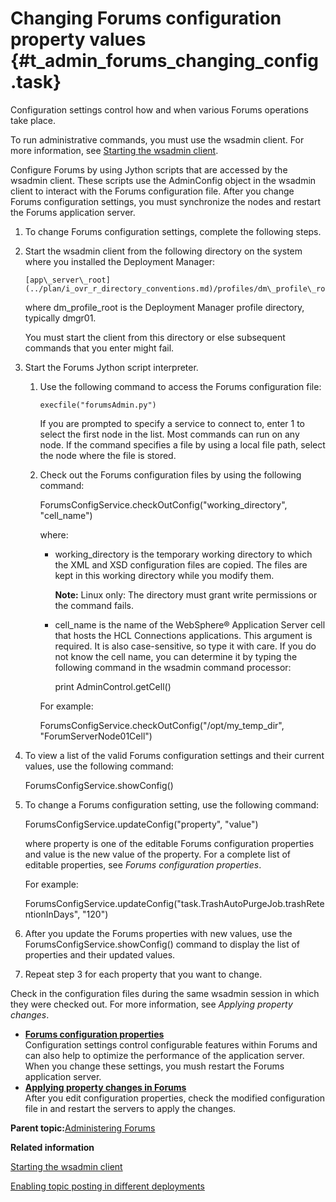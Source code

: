 # Changing Forums configuration property values {#t_admin_forums_changing_config .task}

Configuration settings control how and when various Forums operations take place.

To run administrative commands, you must use the wsadmin client. For more information, see [Starting the wsadmin client](t_admin_wsadmin_starting.md).

Configure Forums by using Jython scripts that are accessed by the wsadmin client. These scripts use the AdminConfig object in the wsadmin client to interact with the Forums configuration file. After you change Forums configuration settings, you must synchronize the nodes and restart the Forums application server.

1.  To change Forums configuration settings, complete the following steps.
2.  Start the wsadmin client from the following directory on the system where you installed the Deployment Manager:

    ```
    [app\_server\_root](../plan/i_ovr_r_directory_conventions.md)/profiles/dm\_profile\_root/bin
    ```

    where dm\_profile\_root is the Deployment Manager profile directory, typically dmgr01.

    You must start the client from this directory or else subsequent commands that you enter might fail.

3.  Start the Forums Jython script interpreter.

    1.  Use the following command to access the Forums configuration file:

        ```
        execfile("forumsAdmin.py")
        ```

        If you are prompted to specify a service to connect to, enter 1 to select the first node in the list. Most commands can run on any node. If the command specifies a file by using a local file path, select the node where the file is stored.

    2.  Check out the Forums configuration files by using the following command:

        ForumsConfigService.checkOutConfig\("working\_directory", "cell\_name"\)

        where:

        -   working\_directory is the temporary working directory to which the XML and XSD configuration files are copied. The files are kept in this working directory while you modify them.

            **Note:** Linux only: The directory must grant write permissions or the command fails.

        -   cell\_name is the name of the WebSphere® Application Server cell that hosts the HCL Connections applications. This argument is required. It is also case-sensitive, so type it with care. If you do not know the cell name, you can determine it by typing the following command in the wsadmin command processor:

            print AdminControl.getCell\(\)

        For example:

        ForumsConfigService.checkOutConfig\("/opt/my\_temp\_dir", "ForumServerNode01Cell"\)

4.  To view a list of the valid Forums configuration settings and their current values, use the following command:

    ForumsConfigService.showConfig\(\)

5.  To change a Forums configuration setting, use the following command:

    ForumsConfigService.updateConfig\("property", "value"\)

    where property is one of the editable Forums configuration properties and value is the new value of the property. For a complete list of editable properties, see *Forums configuration properties*.

    For example:

    ForumsConfigService.updateConfig\("task.TrashAutoPurgeJob.trashRetentionInDays", "120"\)

6.  After you update the Forums properties with new values, use the ForumsConfigService.showConfig\(\) command to display the list of properties and their updated values.

7.  Repeat step 3 for each property that you want to change.


Check in the configuration files during the same wsadmin session in which they were checked out. For more information, see *Applying property changes*.

-   **[Forums configuration properties](../admin/r_admin_forums_config_props.md)**  
Configuration settings control configurable features within Forums and can also help to optimize the performance of the application server. When you change these settings, you mush restart the Forums application server.
-   **[Applying property changes in Forums](../admin/t_admin_forums_save_changes.md)**  
After you edit configuration properties, check the modified configuration file in and restart the servers to apply the changes.

**Parent topic:**[Administering Forums](../admin/c_admin_forums_overview.md)

**Related information**  


[Starting the wsadmin client](../admin/t_admin_wsadmin_starting.md)

[Enabling topic posting in different deployments](../admin/t_admin_forums_social_bridge.md)

